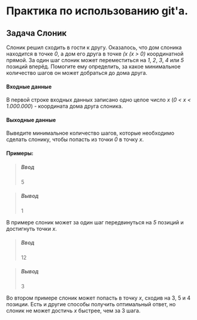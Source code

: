 # Практика по использованию git'a.

## Задача Слоник

Слоник решил сходить в гости к другу. Оказалось, что дом слоника находится в точке *0*, а дом его друга в точке *(x (x > 0)* координатной прямой. За один шаг слоник может переместиться на *1*, *2*, *3*, *4* или *5* позиций вперёд. Помогите ему определить, за какое минимальное количество шагов он может добраться до дома друга.

#### Входные данные
В первой строке входных данных записано одно целое число *x* (*0 < x < 1.000.000*) - координата дома друга слоника.

#### Выходные данные
Выведите минимальное количество шагов, которые необходимо сделать слонику, чтобы попасть из точки *0* в точку *x*.

#### Примеры:

> ##### Ввод
> 5

> ##### Вывод
> 1

В примере слоник может за один шаг передвинуться на *5* позиций и достигнуть точки *x*.



> ##### Ввод
> 12

> ##### Вывод
> 3

Во втором примере слоник может попасть в точку *x*, сходив на 3, 5 и 4 позиции. Есть и другие способы получить оптимальный ответ, но слоник не может достичь *x* быстрее, чем за 3 шага.
